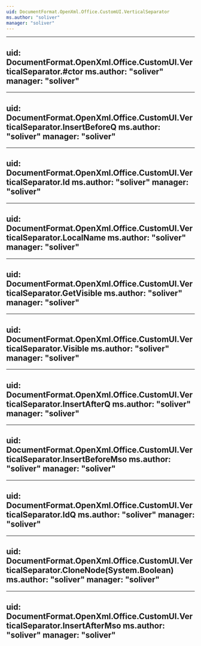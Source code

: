 ```yaml
---
uid: DocumentFormat.OpenXml.Office.CustomUI.VerticalSeparator
ms.author: "soliver"
manager: "soliver"
---
```


---
uid: DocumentFormat.OpenXml.Office.CustomUI.VerticalSeparator.#ctor
ms.author: "soliver"
manager: "soliver"
---

---
uid: DocumentFormat.OpenXml.Office.CustomUI.VerticalSeparator.InsertBeforeQ
ms.author: "soliver"
manager: "soliver"
---

---
uid: DocumentFormat.OpenXml.Office.CustomUI.VerticalSeparator.Id
ms.author: "soliver"
manager: "soliver"
---

---
uid: DocumentFormat.OpenXml.Office.CustomUI.VerticalSeparator.LocalName
ms.author: "soliver"
manager: "soliver"
---

---
uid: DocumentFormat.OpenXml.Office.CustomUI.VerticalSeparator.GetVisible
ms.author: "soliver"
manager: "soliver"
---

---
uid: DocumentFormat.OpenXml.Office.CustomUI.VerticalSeparator.Visible
ms.author: "soliver"
manager: "soliver"
---

---
uid: DocumentFormat.OpenXml.Office.CustomUI.VerticalSeparator.InsertAfterQ
ms.author: "soliver"
manager: "soliver"
---

---
uid: DocumentFormat.OpenXml.Office.CustomUI.VerticalSeparator.InsertBeforeMso
ms.author: "soliver"
manager: "soliver"
---

---
uid: DocumentFormat.OpenXml.Office.CustomUI.VerticalSeparator.IdQ
ms.author: "soliver"
manager: "soliver"
---

---
uid: DocumentFormat.OpenXml.Office.CustomUI.VerticalSeparator.CloneNode(System.Boolean)
ms.author: "soliver"
manager: "soliver"
---

---
uid: DocumentFormat.OpenXml.Office.CustomUI.VerticalSeparator.InsertAfterMso
ms.author: "soliver"
manager: "soliver"
---

